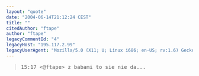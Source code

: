 ```yaml
---
layout: "quote"
date: "2004-06-14T21:12:24 CEST"
title: ""
citedAuthor: "ftape"
author: "ftape"
legacyCommentId: "4"
legacyHost: "195.117.2.99"
legacyUserAgent: "Mozilla/5.0 (X11; U; Linux i686; en-US; rv:1.6) Gecko/20040207 Firefox/0.8"
---
```



<blockquote><tt>15:17 &lt;@ftape&gt; z babami to sie nie da...</tt></blockquote>

